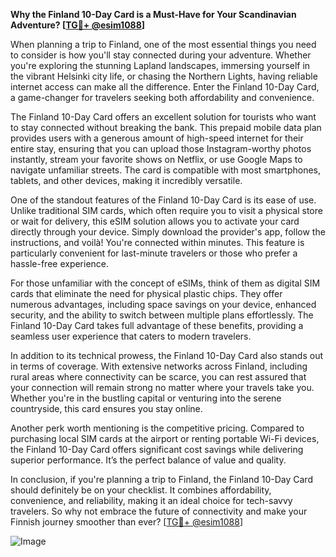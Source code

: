 **Why the Finland 10-Day Card is a Must-Have for Your Scandinavian Adventure? [[TG💪+ @esim1088](https://t.me/s/esim1088)]**

When planning a trip to Finland, one of the most essential things you need to consider is how you'll stay connected during your adventure. Whether you're exploring the stunning Lapland landscapes, immersing yourself in the vibrant Helsinki city life, or chasing the Northern Lights, having reliable internet access can make all the difference. Enter the Finland 10-Day Card, a game-changer for travelers seeking both affordability and convenience.

The Finland 10-Day Card offers an excellent solution for tourists who want to stay connected without breaking the bank. This prepaid mobile data plan provides users with a generous amount of high-speed internet for their entire stay, ensuring that you can upload those Instagram-worthy photos instantly, stream your favorite shows on Netflix, or use Google Maps to navigate unfamiliar streets. The card is compatible with most smartphones, tablets, and other devices, making it incredibly versatile.

One of the standout features of the Finland 10-Day Card is its ease of use. Unlike traditional SIM cards, which often require you to visit a physical store or wait for delivery, this eSIM solution allows you to activate your card directly through your device. Simply download the provider's app, follow the instructions, and voilà! You're connected within minutes. This feature is particularly convenient for last-minute travelers or those who prefer a hassle-free experience.

For those unfamiliar with the concept of eSIMs, think of them as digital SIM cards that eliminate the need for physical plastic chips. They offer numerous advantages, including space savings on your device, enhanced security, and the ability to switch between multiple plans effortlessly. The Finland 10-Day Card takes full advantage of these benefits, providing a seamless user experience that caters to modern travelers.

In addition to its technical prowess, the Finland 10-Day Card also stands out in terms of coverage. With extensive networks across Finland, including rural areas where connectivity can be scarce, you can rest assured that your connection will remain strong no matter where your travels take you. Whether you're in the bustling capital or venturing into the serene countryside, this card ensures you stay online.

Another perk worth mentioning is the competitive pricing. Compared to purchasing local SIM cards at the airport or renting portable Wi-Fi devices, the Finland 10-Day Card offers significant cost savings while delivering superior performance. It’s the perfect balance of value and quality.

In conclusion, if you're planning a trip to Finland, the Finland 10-Day Card should definitely be on your checklist. It combines affordability, convenience, and reliability, making it an ideal choice for tech-savvy travelers. So why not embrace the future of connectivity and make your Finnish journey smoother than ever? [[TG💪+ @esim1088](https://t.me/s/esim1088)]

![Image](https://i.postimg.cc/Y0z9fWf4/image.png)